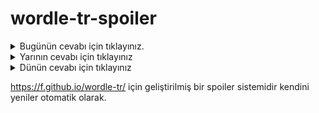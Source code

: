 # wordle-tr-spoiler

<details>
  <summary>Bugünün cevabı için tıklayınız.</summary>
  <br>
    <b> güruh </b>
</details>

<details>
  <summary>Yarının cevabı için tıklayınız</summary>
  <br>
   <b> ürkme </b>
</details>

<details>
  <summary>Dünün cevabı için tıklayınız </summary>
  <br>
  <b> kaşif </b>
</details>

https://f.github.io/wordle-tr/ için geliştirilmiş bir spoiler sistemidir kendini yeniler otomatik olarak.

